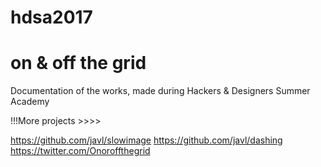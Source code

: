 # hdsa2017

# on & off the grid 

Documentation of the works, made during Hackers & Designers Summer Academy

!!!More projects >>>>

https://github.com/javl/slowimage
https://github.com/javl/dashing
https://twitter.com/Onoroffthegrid












